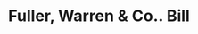 ---
doi: 10.7916/D83R250C
date_other: '1860'
date_other_textual: 1860-1869
form: printed ephemera
genre:
- Invoices
name:
- Fuller, Warren & Co.
object_in_context_url: https://biggert.cul.columbia.edu/items/view/ave_biggert_01215
subject_hierarchical_geographic:
- Troy, New York, United States
subject_name:
- Fuller, Warren & Co.
title: Fuller, Warren & Co.. Bill
sort_title: Fuller, Warren & Co.. Bill
call_number: ave_biggert_01215
coordinates:
- 42.73166666666667,-73.69250000000001
pid: ave_biggert_01215
identifiers: ave_biggert_01215
thumbnail: https://derivativo-3.library.columbia.edu/iiif/2/ldpd:343422/full/!256,256/0/native.jpg
permalink: /biggert/ave_biggert_01215/
layout: iiif-image-page
---
